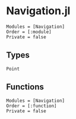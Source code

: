 # Navigation.jl

```@autodocs
Modules = [Navigation]
Order = [:module]
Private = false
```

## Types
```@docs
Point
```

## Functions
```@autodocs
Modules = [Navigation]
Order = [:function]
Private = false
```
